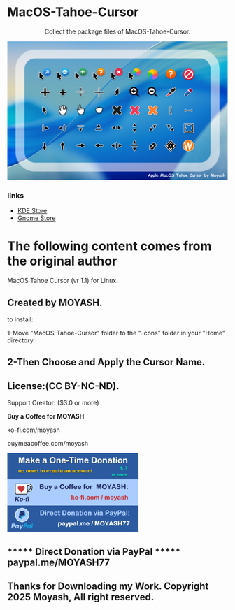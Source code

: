 # MacOS-Tahoe-Cursor

<p style="text-align: center;">Collect the package files of MacOS-Tahoe-Cursor.</p>

<img src="./Preview.png"/>

### links
* [KDE Store](https://store.kde.org/p/2300466)
* [Gnome Store](https://www.gnome-look.org/p/2300466)



# The following content comes from the original author


MacOS Tahoe Cursor (vr 1.1) for Linux.

Created by MOYASH.
------------------

to install:

1-Move "MacOS-Tahoe-Cursor" folder to the ".icons" folder in your "Home" directory.

2-Then Choose and Apply the Cursor Name.
---------------------------------------

License:(CC BY-NC-ND).
---------------------

Support Creator: ($3.0 or more)

**Buy a Coffee for MOYASH**

ko-fi.com/moyash

buymeacoffee.com/moyash

<img src="./Support Creator.png" width="300" />


***** Direct Donation via PayPal *****
paypal.me/MOYASH77
----------------------------------------------------------

Thanks for Downloading my Work.
Copyright 2025 Moyash, All right reserved.
-----------------------------------------------------
